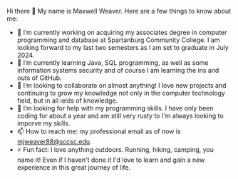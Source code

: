  Hi there 👋
 My name is Maxwell Weaver. Here are a few things to know about me:

- 🔭 I’m currently working on acquiring my associates degree in computer programming and database at Spartanburg Community College. I am looking forward to my last two semesters as I am set to graduate in July 2024.
- 🌱 I’m currently learning Java, SQL programming, as well as some information systems security and of course I am learning the ins and outs of GitHub.
- 👯 I’m looking to collaborate on almost anything! I love new projects and continuing to grow my knowledge not only in the computer technology field, but in all ields of knowledge.
- 🤔 I’m looking for help with my programming skills. I have only been coding for about a year and am still very rusty to I'm always looking to imporve my skills.
- 📫 How to reach me: my professional email as of now is mjweaver88@sccsc.edu.
- ⚡ Fun fact: I love anything outdoors. Running, hiking, camping, you name it! Even if I haven't done it I'd love to learn and gain a new experience in this great journey of life. 
